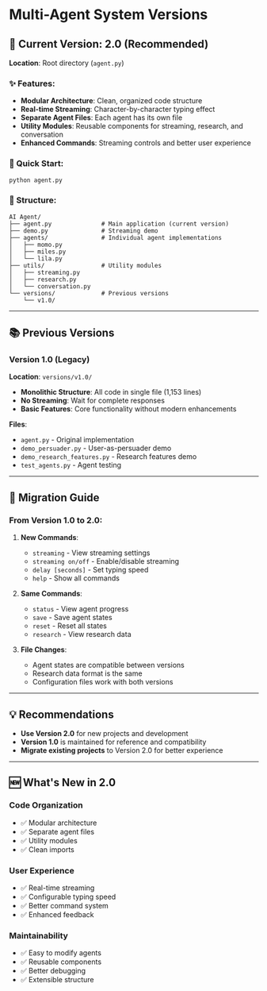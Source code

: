 # Multi-Agent System Versions

## 🎯 Current Version: 2.0 (Recommended)

**Location**: Root directory (`agent.py`)

### ✨ Features:

- **Modular Architecture**: Clean, organized code structure
- **Real-time Streaming**: Character-by-character typing effect
- **Separate Agent Files**: Each agent has its own file
- **Utility Modules**: Reusable components for streaming, research, and conversation
- **Enhanced Commands**: Streaming controls and better user experience

### 🚀 Quick Start:

```bash
python agent.py
```

### 📁 Structure:

```
AI Agent/
├── agent.py              # Main application (current version)
├── demo.py               # Streaming demo
├── agents/               # Individual agent implementations
│   ├── momo.py
│   ├── miles.py
│   └── lila.py
├── utils/                # Utility modules
│   ├── streaming.py
│   ├── research.py
│   └── conversation.py
└── versions/             # Previous versions
    └── v1.0/
```

---

## 📚 Previous Versions

### Version 1.0 (Legacy)

**Location**: `versions/v1.0/`

- **Monolithic Structure**: All code in single file (1,153 lines)
- **No Streaming**: Wait for complete responses
- **Basic Features**: Core functionality without modern enhancements

**Files**:

- `agent.py` - Original implementation
- `demo_persuader.py` - User-as-persuader demo
- `demo_research_features.py` - Research features demo
- `test_agents.py` - Agent testing

---

## 🔄 Migration Guide

### From Version 1.0 to 2.0:

1. **New Commands**:

   - `streaming` - View streaming settings
   - `streaming on/off` - Enable/disable streaming
   - `delay [seconds]` - Set typing speed
   - `help` - Show all commands

2. **Same Commands**:

   - `status` - View agent progress
   - `save` - Save agent states
   - `reset` - Reset all states
   - `research` - View research data

3. **File Changes**:
   - Agent states are compatible between versions
   - Research data format is the same
   - Configuration files work with both versions

---

## 💡 Recommendations

- **Use Version 2.0** for new projects and development
- **Version 1.0** is maintained for reference and compatibility
- **Migrate existing projects** to Version 2.0 for better experience

---

## 🆕 What's New in 2.0

### Code Organization

- ✅ Modular architecture
- ✅ Separate agent files
- ✅ Utility modules
- ✅ Clean imports

### User Experience

- ✅ Real-time streaming
- ✅ Configurable typing speed
- ✅ Better command system
- ✅ Enhanced feedback

### Maintainability

- ✅ Easy to modify agents
- ✅ Reusable components
- ✅ Better debugging
- ✅ Extensible structure
